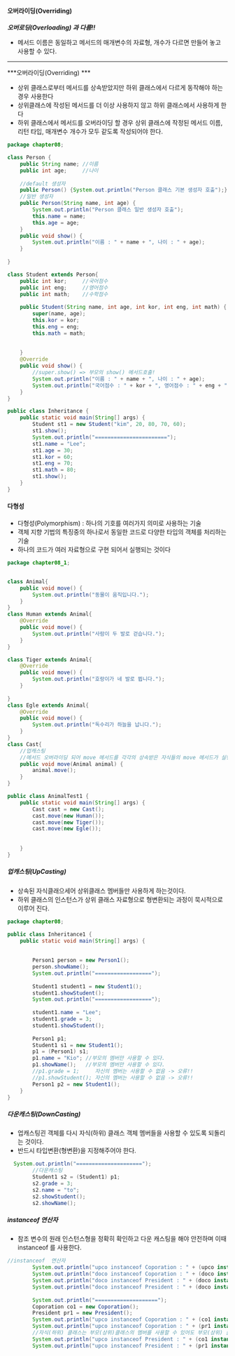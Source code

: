 #### 오버라이딩(Overriding)
***오버로딩(Overloading) 과 다름!!***
- 메서드 이름은 동일하고 메서드의 매개변수의 자료형, 개수가 다르면 만들어 놓고 사용할 수 있다.
---
***오버라이딩(Overriding) ***
- 상위 클래스로부터 메서드를 상속받았지만 하위 클래스에서 다르게 동작해야 하는 경우 사용한다
- 상위클래스에 작성된 메서드를 더 이상 사용하지 않고 하위 클래스에서 사용하게 한다
- 하위 클래스에서 메서드를 오버라이딩 할 경우 상위 클래스에 작정된 메서드 이름, 리턴 타입, 매개변수 개수가 모두 같도록 작성되어야 한다.
```java title:Java
package chapter08;

class Person {
    public String name; //이름
    public int age;     //나이
    
    //default 생성자
    public Person() {System.out.println("Person 클래스 기본 생성자 호출");}
    //일반 생성자
    public Person(String name, int age) {
        System.out.println("Person 클래스 일반 생성자 호출");
        this.name = name;
        this.age = age;
    }
    public void show() {
        System.out.println("이름 : " + name + ", 나이 : " + age);
    }
    
}

class Student extends Person{
    public int kor;     //국어점수
    public int eng;     //영어점수
    public int math;    //수학점수
    
    public Student(String name, int age, int kor, int eng, int math) {
        super(name, age);
        this.kor = kor;
        this.eng = eng;
        this.math = math;
        
        
    }
    @Override
    public void show() {
        //super.show() => 부모의 show() 메서드호출!
        System.out.println("이름 : " + name + ", 나이 : " + age);
        System.out.println("국어점수 : " + kor + ", 영어점수 : " + eng + ", 수학점수 : " + math);
    }
}

public class Inheritance {
    public static void main(String[] args) {
        Student st1 = new Student("kim", 20, 80, 70, 60);
        st1.show();
        System.out.println("=======================");
        st1.name = "Lee";
        st1.age = 30;
        st1.kor = 60;
        st1.eng = 70;
        st1.math = 80;
        st1.show();
    }
}
```

#### 다형성
- 다형성(Polymorphism) : 하나의 기호를 여러가지 의미로 사용하는 기술
- 객체 지향 기법의 특징중의 하나로서 동일한 코드로 다양한 타입의 객체를 처리하는 기술
- 하나의 코드가 여러 자료형으로 구현 되어서 실행되는 것이다
```java title:Java
package chapter08_1;


class Animal{
    public void move() {
        System.out.println("동물이 움직입니다.");
    }
}
class Human extends Animal{
    @Override
    public void move() {
        System.out.println("사람이 두 발로 걷습니다.");
    }
}

class Tiger extends Animal{
    @Override
    public void move() {
        System.out.println("호랑이가 네 발로 뜁니다.");
    }
    
}
class Egle extends Animal{
    @Override
    public void move() {
        System.out.println("독수리가 하늘을 납니다.");
    }
}
class Cast{
    //업캐스팅 
    //메서드 오버라이딩 되어 move 메서드를 각각의 상속받은 자식들의 move 메서드가 실행된다
    public void move(Animal animal) {
        animal.move();
    }
}

public class AnimalTest1 {
    public static void main(String[] args) {
        Cast cast = new Cast();
        cast.move(new Human());
        cast.move(new Tiger());
        cast.move(new Egle());
        
        
    }
}
```

##### 업캐스팅(UpCasting)
- 상속된 자식클래으세어 상위클래스 멤버들만 사용하게 하는것이다.
- 하위 클래스의 인스턴스가 상위 클래스 자료형으로 형변환되는 과정이 묵시적으로 이루어 진다.
```java title:Java
package chapter08;

public class Inheritance1 {
    public static void main(String[] args) {
        
        
        Person1 person = new Person1();
        person.showName();
        System.out.println("==================");
        
        Student1 student1 = new Student1();
        student1.showStudent();
        System.out.println("==================");
        
        student1.name = "Lee";
        student1.grade = 3;
        student1.showStudent();
        
        Person1 p1;
        Student1 s1 = new Student1();
        p1 = (Person1) s1;
        p1.name = "Kio"; //부모의 멤버만 사용할 수 있다.
        p1.showName();   //부모의 멤버만 사용할 수 있다.
        //p1.grade = 1;     자신의 멤버는 사용할 수 없음 -> 오류!!
        //p1.showStudent(); 자신의 멤버는 사용할 수 없음 -> 오류!! 
        Person1 p2 = new Student1();
    }
}

```
##### 다운캐스팅(DownCasting)
- 업캐스팅괸 객체를 다시 자식(하위) 클래스 객체 멤버들을 사용할 수 있도록 되돌리는 것이다.
- 반드시 타입변환(형변환)을 지정해주어야 한다.
```java title:Java
  System.out.println("=====================");
        //다운캐스팅
        Student1 s2 = (Student1) p1;
        s2.grade = 3;
        s2.name = "to";
        s2.showStudent();
        s2.showName();
```

##### instanceof 연산자
- 참조 변수의 원래 인스턴스형을 정확히 확인하고 다운 캐스팅을 해야 안전하며 이때 instanceof 를 사용한다.
```java title:Java
//instanceof  연산자
        System.out.println("upco instanceof Coporation : " + (upco instanceof Coporation));
        System.out.println("doco instanceof Coporation : " + (doco instanceof Coporation));
        System.out.println("doco instanceof President : " + (doco instanceof President));        
        System.out.println("doco instanceof President : " + (doco instanceof President));
        
        System.out.println("====================");
        Coporation co1 = new Coporation();
        President pr1 = new President();
        System.out.println("upco instanceof Coporation : " + (co1 instanceof Coporation));
        System.out.println("upco instanceof Coporation : " + (pr1 instanceof Coporation));
        //자식(하위) 클래스는 부모(상위)클래스의 멤버를 사용할 수 있어도 부모(상위) 클래스는 자식(하위) 클래스의 멤버를 사용할 수 없다.
        System.out.println("upco instanceof President : " + (co1 instanceof President));
        System.out.println("upco instanceof President : " + (pr1 instanceof President));
```
